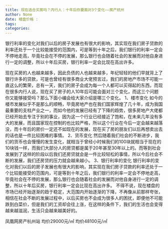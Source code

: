 ```yaml
---
title: 现在适合买房吗？内行人：十年后你要面对3个变化——房产杭州
author: None
date: 楼盘价格 : 
tags: 
categories: 
---
```

银行利率的变化对我们以后的房子发展也有很大的影响，其实现在我们房子贷款的利率还处于一个比较能接受的范围内，可是等到十年之后，我们银行的利率一定会不停地走高，毕竟社会在不停的发展，那么银行也会随着社会的发展而对他自身进行一定的调整，所以十年后买房，银行利率一定会比现在高出许多。
<!-- more -->
现在买房的人也越来越多，因此负债的人也越来越多，年纪轻轻的他们早就背上了银行许多的贷款，可是也曾经有很多商业大佬预言过，我们的房地产市场不可能一直这么的繁荣，总有一天，我们的房子会成为每一个人都可以买得起的东西，而现在很多内行人说，现在买了房子的人10年后可能会面对三个变化，而这三个问题你又能够接受吗？那么下面小编会给大家介绍是哪三个变化。
1、楼市变化
如今的楼市发展似乎不是那么的顺畅，毕竟房地产也在我们国家辉煌了几十年，成为我国最重要的支柱产业之一，而如今他的发展已经有了下降的趋势，很多房地产大佬都已经开始去专注于别的事业，因为这一个行业已经接近了饱和，在未来几年没有多大的发展，而且国家现在控制的也比较严格，所以这个行业在今后一定会越来越落没，而十年后的房价一定还不如现在的发展，现在买了房的朋友们以后再想卖出去的话也是一件比较困难的事情。
2、货币变化
然后随着我们社会的不断进步，我们的货币也会慢慢的发生变化，就相当于曾经小时候我们的100块就相当于现在的10块钱一样，而我们大部分人的房贷都是属于20年甚至30年以上的。而等到社会发展到了这样的阶段以后我们还房贷就会是一件比较轻松的事情，所以今后社会不断的发展，我们还房贷的压力就会越来越小。
3、银行利率的变化
银行利率的变化对我们以后的房子发展也有很大的影响，其实现在我们房子贷款的利率还处于一个比较能接受的范围内，可是等到十年之后，我们银行的利率一定会不停地走高，毕竟社会在不停的发展，那么银行也会随着社会的发展而对他自身进行一定的调整，所以十年后买房，银行利率一定会比现在高出许多。
不得不说，现在楼盘的市场已经开始逐渐的趋于稳定，大范围内开始逐渐的下降，不再像从前那样夸张，相信在社会不断的发展过程中，以后买房也不会成为很多人的困扰，即便他不可能跌到白菜价，但是我们的工资却会往上涨，在这样的条件下，我们的生活也会变得越来越滋润，生活只会越来越美好的。
                        
                        
                        
                        
                                        
                    
                    
                
                    
                    
                    
                
                    
                
凤凰网房产杭州站
均价29000元/㎡
均价48100元/㎡
	                        
	                    
	                        
	                    
